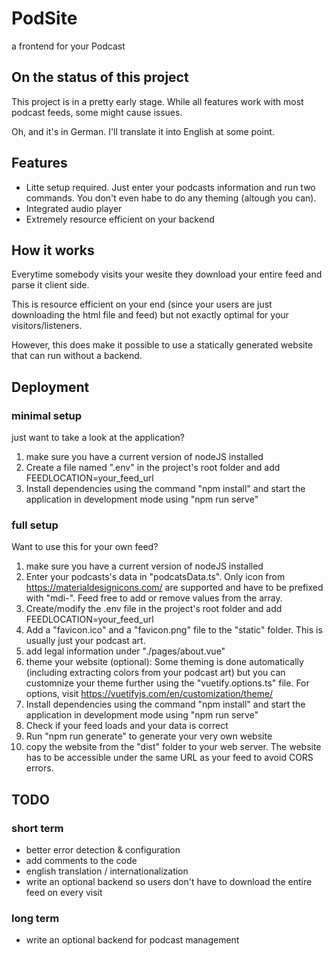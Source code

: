 # PodSite

a frontend for your Podcast

## On the status of this project

This project is in a pretty early stage. While all features work with most podcast feeds, some might cause issues.

Oh, and it's in German. I'll translate it into English at some point.

## Features

* Litte setup required. Just enter your podcasts information and run two commands. You don't even habe to do any theming (altough you can).
* Integrated audio player
* Extremely resource efficient on your backend

## How it works

Everytime somebody visits your wesite they download your entire feed and parse it client side.

This is resource efficient on your end (since your users are just downloading the html file and feed) but not exactly optimal for your visitors/listeners.

However, this does make it possible to use a statically generated website that can run without a backend.

## Deployment

### minimal setup

just want to take a look at the application?

1. make sure you have a current version of nodeJS installed
2. Create a file named ".env" in the project's root folder and add FEEDLOCATION=your_feed_url
3. Install dependencies using the command "npm install" and start the application in development mode using "npm run serve"

### full setup

Want to use this for your own feed?

1. make sure you have a current version of nodeJS installed
2. Enter your podcasts's data in "podcatsData.ts". Only icon from <https://materialdesignicons.com/> are supported and have to be prefixed with "mdi-". Feed free to add or remove values from the array.
3. Create/modify the .env file in the project's root folder and add FEEDLOCATION=your_feed_url
4. Add a "favicon.ico" and a "favicon.png" file to the "static" folder. This is usually just your podcast art.
5. add legal information under "./pages/about.vue"
6. theme your website (optional): Some theming is done automatically (including extracting colors from your podcast art) but you can customnize your theme further using the "vuetify.options.ts" file. For options, visit <https://vuetifyjs.com/en/customization/theme/>
7. Install dependencies using the command "npm install" and start the application in development mode using "npm run serve"
8. Check if your feed loads and your data is correct
9. Run "npm run generate" to generate your very own website
10. copy the website from the "dist" folder to your web server. The website has to be accessible under the same URL as your feed to avoid CORS errors.

## TODO

### short term

* better error detection & configuration
* add comments to the code
* english translation / internationalization
* write an optional backend so users don't have to download the entire feed on every visit

### long term

* write an optional backend for podcast management
